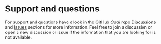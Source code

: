 # Support and questions

For support and questions have a look in the
GitHub *Gaai* repo [Discussions](https://github.com/FrankHJCuypers/gaai/discussions) and
[Issues](https://github.com/FrankHJCuypers/gaai/issues)
sections for more information.
Feel free to join a discussion or open a new discussion or issue if the information that
you are looking for is not available.